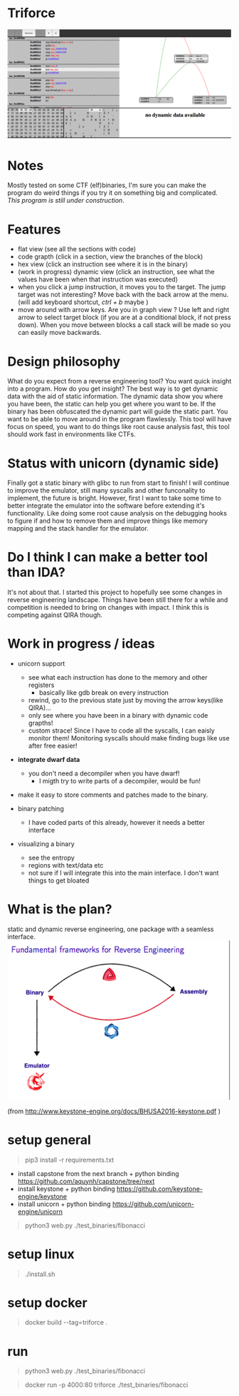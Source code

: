 

# Triforce

<img src="README/current_state.png"  width="800px" />

#   Notes
Mostly tested on some CTF (elf)binaries, I'm sure you can make the program do weird things if you try it on something big and complicated. *This program is still under construction*.

#	Features
-	flat view (see all the sections with code)
-	code grapth (click in a section, view the branches of the block)
-	hex view (click an instruction see where it is in the binary)
-	(work in progress) dynamic view (click an instruction, see what the values have been when that instruction was executed)
-	when you click a jump instruction, it moves you to the target. The jump target was not interesting? Move back with the back arrow at the menu. (will add keyboard shortcut, _ctrl + b_ maybe )
-	move around with arrow keys. Are you in graph view ? Use left and right arrow to select target block (if you are at a conditional block, if not press down). When you move between blocks a call stack will be made so you can easily move backwards.


# Design philosophy
What do you expect from a reverse engineering tool? You want quick insight into a program. How do you get insight? The best way is to get dynamic data with the aid of static information. The dynamic data show you where you have been, the static can help you get where you want to be. If the binary has been obfuscated the dynamic part will guide the static part. You want to be able to move around in the program flawlessly. This tool will have focus on speed, you want to do things like root cause analysis fast, this tool should work fast in environments like CTFs. 

#  Status with unicorn (dynamic side)
Finally got a static binary with glibc to run from start to finish! I will continue to improve the emulator, still many syscalls and other funconality to implement, the future is bright. However, first I want to take some time to better integrate the emulator into the software before extending it's functionality. Like doing some root cause analysis on the debugging hooks to figure if and how to remove them and improve things like memory mapping and the stack handler for the emulator.


#  Do I think I can make a better tool than IDA? 
It's not about that. I started this project to hopefully see some changes in reverse engineering landscape. Things have been still there for a while and competition is needed to bring on changes with impact. I think this is competing against QIRA though.

#	Work in progress / ideas
-	unicorn support
	-	see what each instruction has done to the memory and other registers
		-	basically like gdb break on every instruction
	-	rewind, go to the previous state just by moving the arrow keys(like QIRA)...
	-	only see where you have been in a binary with dynamic code grapths!
	-	custom strace! Since I have to code all the syscalls, I can eaisly monitor them! Monitoring syscalls should make finding bugs like use after free easier!
	
-	**integrate dwarf data**
	-	you don't need a decompiler when you have dwarf!
		-	I migth try to write parts of a decompiler, would be fun!
-	make it easy to store comments and patches made to the binary. 
-	binary patching
	-	I have coded parts of this already, however it needs a better interface
-	visualizing a binary
	-	see the entropy
	-	regions with text/data etc
	-	not sure if I will integrate this into the main interface. I don't want things to get bloated


#   What is the plan?
static and dynamic reverse engineering, one package with a seamless interface. 
<img src="README/idea.png"  width="500px" />

(from http://www.keystone-engine.org/docs/BHUSA2016-keystone.pdf )

# setup general
>  pip3 install -r requirements.txt
- install capstone from the next branch + python binding
		https://github.com/aquynh/capstone/tree/next
- install keystone + python binding
		https://github.com/keystone-engine/keystone
- install unicorn + python binding
		https://github.com/unicorn-engine/unicorn

>	python3 web.py ./test_binaries/fibonacci

# setup linux
>	./install.sh

# setup docker
> 	docker build --tag=triforce .

# run 
> 	python3 web.py ./test_binaries/fibonacci

> 	docker run -p 4000:80 triforce ./test_binaries/fibonacci


